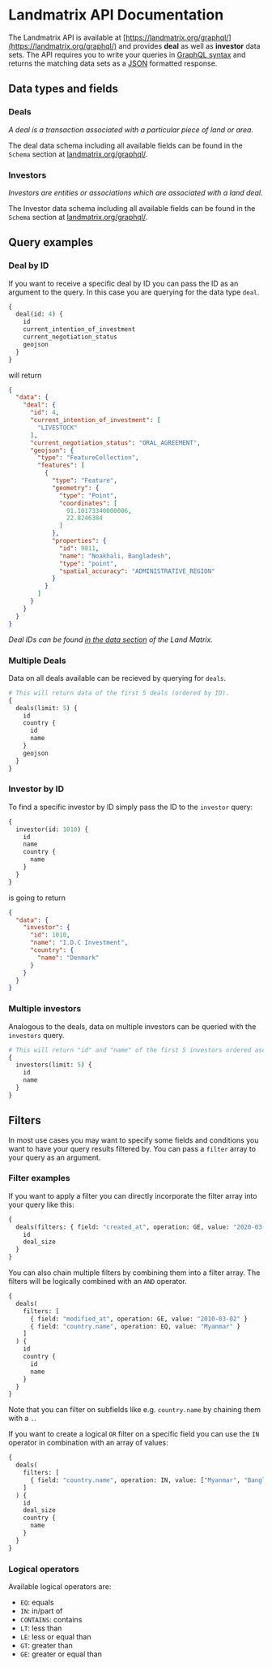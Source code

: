 # Landmatrix API Documentation

The Landmatrix API is available at [https://landmatrix.org/graphql/](https://landmatrix.org/graphql/)
and provides **deal** as well as **investor** data sets.
The API requires you to write your queries in [GraphQL syntax](https://graphql.org/learn/)
and returns the matching data sets as a [JSON](https://www.json.org/json-en.html) formatted response.


## Data types and fields
### Deals
_A deal is a transaction associated with a particular piece of land or area._

The deal data schema including all available fields can be found in the `Schema`
section at [landmatrix.org/graphql/](https://landmatrix.org/graphql/).

### Investors
_Investors are entities or associations which are associated with a land deal._

The Investor data schema including all available fields can be found in the `Schema`
section at [landmatrix.org/graphql/](https://landmatrix.org/graphql/).

## Query examples

### Deal by ID

If you want to receive a specific deal by ID you can pass the ID as an argument to the
query. In this case you are querying for the data type `deal`.
```graphql
{
  deal(id: 4) {
    id
    current_intention_of_investment
    current_negotiation_status
    geojson
  }
}
```
will return
```json
{
  "data": {
    "deal": {
      "id": 4,
      "current_intention_of_investment": [
        "LIVESTOCK"
      ],
      "current_negotiation_status": "ORAL_AGREEMENT",
      "geojson": {
        "type": "FeatureCollection",
        "features": [
          {
            "type": "Feature",
            "geometry": {
              "type": "Point",
              "coordinates": [
                91.10173340000006,
                22.8246384
              ]
            },
            "properties": {
              "id": 9811,
              "name": "Noakhali, Bangladesh",
              "type": "point",
              "spatial_accuracy": "ADMINISTRATIVE_REGION"
            }
          }
        ]
      }
    }
  }
}
```

_Deal IDs can be found [in the data section](https://landmatrix.org/list/deals/) of
the Land Matrix._

### Multiple Deals

Data on all deals available can be recieved by querying for `deals`.
```graphql
# This will return data of the first 5 deals (ordered by ID).
{
  deals(limit: 5) {
    id
    country {
      id
      name
    }
    geojson
  }
}
```

### Investor by ID

To find a specific investor by ID simply pass the ID to the `investor` query:
```graphql
{
  investor(id: 1010) {
    id
    name
    country {
      name
    }
  }
}
```
is going to return
```json
{
  "data": {
    "investor": {
      "id": 1010,
      "name": "I.D.C Investment",
      "country": {
        "name": "Denmark"
      }
    }
  }
}
```

### Multiple investors

Analogous to the deals, data on multiple investors can be queried with the `investors`
query.

```graphql
# This will return "id" and "name" of the first 5 investors ordered ascending by ID.
{
  investors(limit: 5) {
    id
    name
  }
}
```



## Filters

In most use cases you may want to specify some fields and conditions you want to have
your query results filtered by.
You can pass a `filter` array to your query as an argument.

### Filter examples

If you want to apply a filter you can directly incorporate the filter array into your
query like this:
```graphql
{
  deals(filters: { field: "created_at", operation: GE, value: "2020-03-02" }) {
    id
    deal_size
  }
}
```

You can also chain multiple filters by combining them into a filter array.
The filters will be logically combined with an `AND` operator.

```graphql
{
  deals(
    filters: [
      { field: "modified_at", operation: GE, value: "2010-03-02" }
      { field: "country.name", operation: EQ, value: "Myanmar" }
    ]
  ) {
    id
    country {
      id
      name
    }
  }
}
```
Note that you can filter on subfields like e.g. `country.name` by chaining them with a `.`.

If you want to create a logical `OR` filter on a specific field you can use the `IN`
operator in combination with an array of values:
```graphql
{
  deals(
    filters: [
      { field: "country.name", operation: IN, value: ["Myanmar", "Bangladesh"] }
    ]
  ) {
    id
    deal_size
    country {
      name
    }
  }
}
```


### Logical operators

Available logical operators are:

* `EQ`: equals
* `IN`: in/part of
* `CONTAINS`: contains
* `LT`: less than
* `LE`: less or equal than
* `GT`: greater than
* `GE`: greater or equal than
